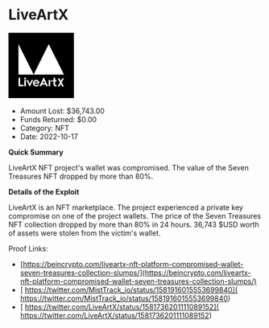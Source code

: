 # LiveArtX
![LiveArtX](/rektimages/LiveArtX.png)
- Amount Lost: $36,743.00
- Funds Returned: $0.00
- Category: NFT
- Date: 2022-10-17

**Quick Summary**

LiveArtX NFT project's wallet was compromised. The value of the Seven Treasures NFT dropped by more than 80%.

  


 **Details of the Exploit**

LiveArtX is an NFT marketplace. The project experienced a private key compromise on one of the project wallets. The price of the Seven Treasures NFT collection dropped by more than 80% in 24 hours. 36,743 $USD worth of assets were stolen from the victim's wallet.


Proof Links:
- [https://beincrypto.com/liveartx-nft-platform-compromised-wallet-seven-treasures-collection-slumps/](https://beincrypto.com/liveartx-nft-platform-compromised-wallet-seven-treasures-collection-slumps/)
- [ https://twitter.com/MistTrack_io/status/1581916015553699840]( https://twitter.com/MistTrack_io/status/1581916015553699840)
- [ https://twitter.com/LiveArtX/status/1581736201111089152]( https://twitter.com/LiveArtX/status/1581736201111089152)


